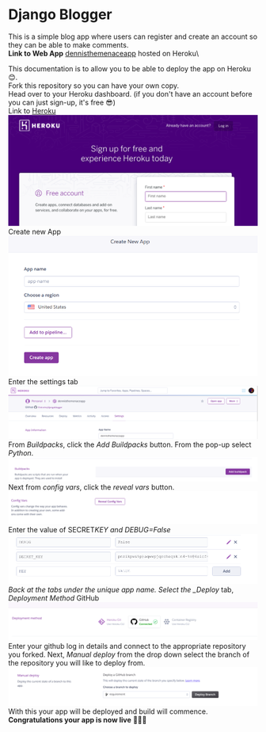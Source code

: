 # Django Blogger

This is a simple blog app where users can register and create an account so they can be able to make comments.\
**Link to Web App** [dennisthemenaceapp](https://dennisthemenaceapp.herokuapp.com/) hosted on Heroku\

This documentation is to allow you to be able to deploy the app on Heroku 😊.\
Fork this repository so you can have your own copy.\
Head over to your Heroku dashboard. (if you don't have an account before you can just sign-up, it's free 😎)\
Link to [Heroku](https://www.heroku.com)
![screenshot](screenshots/1.png)
\
Create new App
![app creation screenshot](screenshots/3.png)
\
Enter the settings tab
![settings screenshot](screenshots/2.png)
\
From _Buildpacks_, click the _Add Buildpacks_ button. From the pop-up select _Python_.
![build screenshot](screenshots/4.png)
\
Next from _config vars_, click the _reveal vars_ button.
![config vars screenshot](screenshots/5.png)
\
Enter the value of SECRET*KEY and DEBUG=False
![secret_key screenshot](screenshots/6.png)
\
Back at the tabs under the unique app name. Select the \_Deploy* tab, _Deployment Method_ GitHub
![deployment method](screenshots/7.png)
\
Enter your github log in details and connect to the appropriate repository you forked.
Next, _Manual deploy_ from the drop down select the branch of the repository you will like to deploy from.
![manaul deploy](screenshots/8.png)
\
With this your app will be deployed and build will commence.
\
**Congratulations your app is now live** 🤘🤘🤘
